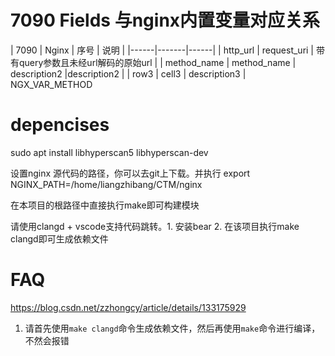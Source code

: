 # 7090 Fields 与nginx内置变量对应关系

   
| 7090 | Nginx | 序号 | 说明 |
|------|-------|------|
| http_url | request_uri | 带有query参数且未经url解码的原始url |
| method_name | method_name | description2 |description2 |
| row3 | cell3 | description3 |
NGX_VAR_METHOD
# depencises
sudo apt install libhyperscan5 libhyperscan-dev

设置nginx 源代码的路径，你可以去git上下载。并执行
export NGINX_PATH=/home/liangzhibang/CTM/nginx

在本项目的根路径中直接执行make即可构建模块

请使用clangd + vscode支持代码跳转。1. 安装bear 2. 在该项目执行make clangd即可生成依赖文件

# FAQ
https://blog.csdn.net/zzhongcy/article/details/133175929

1. 请首先使用`make clangd`命令生成依赖文件，然后再使用`make`命令进行编译，不然会报错
